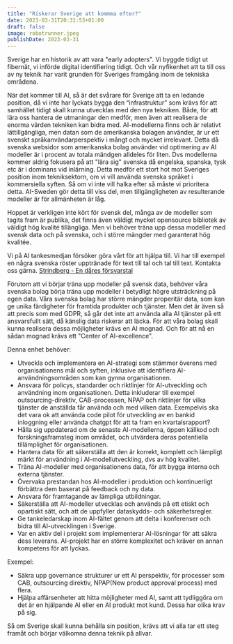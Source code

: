 ```yaml
---
title: "Riskerar Sverige att kommma efter?"
date: 2023-03-31T20:31:53+01:00
draft: false
image: robotrunner.jpeg
publishDate: 2023-03-31
---
```


Sverige har en historik av att vara "early adopters". Vi byggde tidigt ut fibernät, vi införde digital identifiering tidigt. Och vår nyfikenhet att ta till oss av ny teknik har varit grunden för Sveriges framgång inom de tekniska områdena.

När det kommer till AI, så är det svårare för Sverige att ta en ledande position, då vi inte har lyckats bygga den “infrastruktur” som krävs för att samhället tidigt skall kunna utvecklas med den nya tekniken. Både, för att lära oss hantera de utmaningar den medför, men även att realisera de enorma värden tekniken kan bidra med. AI-modellerna finns och är relativt lättillgängliga, men datan som de amerikanska bolagen använder, är ur ett svenskt språkanvändarperspektiv i mångt och mycket irrelevant. Detta då svenska websidor som amerikanska bolag använder vid optimering av AI modeller är i procent av totala mändgen alldeles för liten. Dvs modellerna kommer aldrig fokusera på att "lära sig" svenska då engelska, spanska, tysk etc är i dominans vid inlärning. Detta medför ett stort hot mot Sveriges position inom tekniksektorn, om vi vill använda svenska språket i kommersiella syften. Så om vi inte vill halka efter så måste vi prioritera detta. AI-Sweden gör detta till viss del, men tillgängligheten av resulterande modeller är för allmänheten är låg.

Hoppet är verkligen inte kört för svensk del, många av de modeller som tagits fram är publika, det finns även väldigt mycket opensource bibliotek av väldigt hög kvalité tillängliga. Men vi behöver träna upp dessa modeller med svensk data och på svenska, och i större mängder med garanterat hög kvalitée. 

Vi på AI tankesmedjan försöker göra vårt för att hjälpa till. Vi har till exempel en några svenska röster upptränade för text till tal och tal till text. Kontakta oss gärna. [Strindberg - En dåres försvarstal](https://drive.google.com/file/d/1gBEI3Y29TvLTTHAFF2ssgZXM274PvE0k/view?usp=share_link")

Förutom att vi börjar träna upp modeller på svensk data, behöver våra svenska bolag börja träna upp modeller i betydligt högre utsträckning på egen data. Våra svenska bolag har större mängder properitär data, som kan ge unika färdigheter för framtida produkter och tjänster. Men det är även så att precis som med GDPR, så går det inte att använda alla AI tjänster på ett ansvarsfullt sätt, då känslig data riskerar att läcka. För att våra bolag skall kunna realisera dessa möjligheter krävs en AI mognad. Och för att nå en sådan mognad krävs ett "Center of AI-excellence".

Denna enhet behöver:

* Utveckla och implementera en AI-strategi som stämmer överens med organisationens mål och syften, inklusive att identifiera AI-användningsområden som kan gynna organisationen.
* Ansvara för policys, standarder och riktlinjer för AI-utveckling och användning inom organisationen. Detta inkluderar till exempel outsourcing-direktiv, CAB-processen, NPAP och riktlinjer för vilka tjänster de anställda får använda och med vilken data. Exempelvis ska det vara ok att använda code pilot för utveckling av en bankid inloggning eller använda chatgpt för att ta fram en kvartalsrapport?
* Hålla sig uppdaterad om de senaste AI-modellerna, öppen källkod och forskningsframsteg inom området, och utvärdera deras potentiella tillämplighet för organisationen.
* Hantera data för att säkerställa att den är korrekt, komplett och lämpligt märkt för användning i AI-modellutveckling, dvs av hög kvalitet.
* Träna AI-modeller med organisationens data, för att bygga interna och externa tjänster.
* Övervaka prestandan hos AI-modeller i produktion och kontinuerligt förbättra dem baserat på feedback och ny data.
* Ansvara för framtagande av lämpliga utbildningar.
* Säkerställa att AI-modeller utvecklas och används på ett etiskt och opartiskt sätt, och att de uppfyller dataskydds- och säkerhetsregler.
* Ge tankeledarskap inom AI-fältet genom att delta i konferenser och bidra till AI-utvecklingen i Sverige.
* Var en aktiv del i projekt som implementerar AI-lösningar för att säkra dess leverans. AI-projekt har en större komplexitet och kräver en annan kompetens för att lyckas.

Exempel: 

* Säkra upp governance strukturer ur ett AI perspektiv, för processer som CAB, outsourcing direktiv, NPAP(New product approval process) med flera.
* Hjälpa affärsenheter att hitta möjligheter med AI, samt att tydliggöra om det är en hjälpande AI eller en AI produkt mot kund. Dessa har olika krav på sig.

Så om Sverige skall kunna behålla sin position, krävs att vi alla tar ett steg framåt och börjar välkomna denna teknik på allvar.
